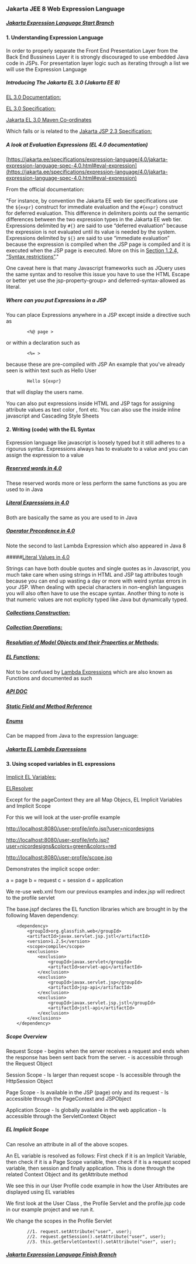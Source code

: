 ### Jakarta JEE 8 Web Expression Language


##### [Jakarta Expression Language Start Branch](https://github.com/NicorDesigns/javawebdevcourse/tree/jee8web-session-management-start)

#### 1. Understanding Expression Language

In order to properly separate the Front End Presentation Layer from the Back End Bussiness Layer it is strongly discouraged to use embedded Java code in JSPs. 
For presentation layer logic such as iterating through a list we will use the Expression Language


##### Introducing The Jakarta EL 3.0 (Jakarta EE 8)

[EL 3.0 Documentation:](https://jakarta.ee/specifications/expression-language/3.0/)

[EL 3.0 Specification:](https://jakarta.ee/specifications/expression-language/3.0/expression-language-spec-3.0.html)

[Jakarta EL 3.0 Maven Co-ordinates](https://search.maven.org/artifact/jakarta.el/jakarta.el-api/3.0.3/jar)

Which falls or is related to the 
[Jakarta JSP 2.3 Specification:](https://jakarta.ee/specifications/pages/2.3/)

##### A look at Evaluation Expressions (EL 4.0 documentation)

[https://jakarta.ee/specifications/expression-language/4.0/jakarta-expression-language-spec-4.0.html#eval-expression](https://jakarta.ee/specifications/expression-language/4.0/jakarta-expression-language-spec-4.0.html#eval-expression)

From the official documentation:

"For instance, by convention the Jakarta EE web tier specifications use the `${expr}` construct for immediate evaluation and the `#{expr}` construct for deferred evaluation. This difference in delimiters points out the semantic differences between the two expression types in the Jakarta EE web tier. Expressions delimited by `#{}` are said to use “deferred evaluation” because the expression is not evaluated until its value is needed by the system. Expressions delimited by `${}` are said to use “immediate evaluation” because the expression is compiled when the JSP page is compiled and it is executed when the JSP page is executed. More on this in [Section 1.2.4, “Syntax restrictions”](https://jakarta.ee/specifications/expression-language/4.0/jakarta-expression-language-spec-4.0.html#syntax-restrictions)."

One caveat here is that many Javascript frameworks such as JQuery uses the same syntax and to resolve this issue you have to use the HTML Escape or better yet use the 
 jsp-property-group> and deferred-syntax-allowed as literal.


##### Where can you put Expressions in a JSP

You can place Expressions anywhere in a JSP except inside a directive such as 

			<%@ page >
or within a declaration such as
			
			<%= >
because these are pre-compiled with JSP
An example that you've already seen is within text such as Hello User

			Hello ${expr}

that will display the users name.

You can also put expressions inside HTML and JSP tags for assigning attribute values as text color , font etc. You can also use the inside inline javascript and Cascading Style Sheets


#### 2. Writing (code) with the EL Syntax


Expression language like javascript is loosely typed but it still adheres to a rigourus syntax. Expressions always has to evaluate to a value and you can assign the expression to a value

##### [Reserved words in 4.0](https://jakarta.ee/specifications/expression-language/4.0/jakarta-expression-language-spec-4.0.html#reserved-words) 

These reserved words more or less perform the same functions as you are used to in Java 

##### [Literal Expressions in 4.0](https://jakarta.ee/specifications/expression-language/4.0/jakarta-expression-language-spec-4.0.html#literal-expression)

Both are basically the same as you are used to in Java

##### [Operator Precedence in 4.0](https://jakarta.ee/specifications/expression-language/4.0/jakarta-expression-language-spec-4.0.html#operator-precedence)

Note the second to last Lambda Expression which also appeared in Java 8

#####[Literal Values in 4.0](https://jakarta.ee/specifications/expression-language/4.0/jakarta-expression-language-spec-4.0.html#literals)

Strings can have both double quotes and single quotes as in Javascript, you much take care when using strings in HTML and JSP tag attributes tough because you can end up wasting a day or more with weird syntax errors in your JSP. 
When dealing with special characters in non-english languages you will also often have to use the escape syntax.
Another thing to note is that numeric values are not explicity typed like Java but dynamically typed.

##### [Collections Construction:](https://jakarta.ee/specifications/expression-language/4.0/jakarta-expression-language-spec-4.0.html#construction-of-collection-objects)

##### [Collection Operations:](https://jakarta.ee/specifications/expression-language/4.0/jakarta-expression-language-spec-4.0.html#collection-operations)

##### [Resolution of Model Objects and their Properties or Methods:](https://jakarta.ee/specifications/expression-language/4.0/jakarta-expression-language-spec-4.0.html#resolution-of-model-objects-and-their-properties-or-methods)

##### [EL Functions:](https://jakarta.ee/specifications/expression-language/4.0/jakarta-expression-language-spec-4.0.html#functions)

Not to be confused by [Lambda Expressions](https://jakarta.ee/specifications/expression-language/4.0/jakarta-expression-language-spec-4.0.html#functions-2) which are also known as Functions and documented as such



##### [API DOC](https://jakarta.ee/specifications/expression-language/3.0/apidocs/)


##### [Static Field and Method Reference](https://jakarta.ee/specifications/expression-language/4.0/jakarta-expression-language-spec-4.0.html#static-field-and-method-reference)


##### [Enums](https://jakarta.ee/specifications/expression-language/4.0/jakarta-expression-language-spec-4.0.html#enums)

Can be mapped from Java to the expression language:

##### [Jakarta EL Lambda Expressions](https://jakarta.ee/specifications/expression-language/4.0/jakarta-expression-language-spec-4.0.html#enums)




#### 3. Using scoped variables in EL expressions 

[Implicit EL Variables:](https://jakarta.ee/specifications/webprofile/8/apidocs/javax/servlet/jsp/el/implicitobjectelresolver)

[ELResolver](https://jakarta.ee/specifications/webprofile/8/apidocs/javax/el/elresolver)

Except for the pageContext they are all Map Objecs, 
EL Implicit Variables and Implicit Scope



For this we will look at the user-profile example

[http://localhost:8080/user-profile/info.jsp?user=nicordesigns](http://localhost:8080/user-profile/info.jsp?user=nicordesigns)

[http://localhost:8080/user-profile/info.jsp?user=nicordesigns&colors=green&colors=red](http://localhost:8080/user-profile/info.jsp?user=nicordesigns%colors=green&colors=red)

[http://localhost:8080/user-profile/scope.jsp](http://localhost:8080/user-profile/scope.jsp)

Demonstrates the implicit scope order:

a = page
b = request
c = session
d = application


We re-use web.xml from our previous examples and index.jsp will redirect to the profile servlet

The base.jspf declares the EL function libraries which are brought in by the following Maven dependency: 

		<dependency>
			<groupId>org.glassfish.web</groupId>
			<artifactId>javax.servlet.jsp.jstl</artifactId>
			<version>1.2.5</version>
			<scope>compile</scope>
			<exclusions>
				<exclusion>
					<groupId>javax.servlet</groupId>
					<artifactId>servlet-api</artifactId>
				</exclusion>
				<exclusion>
					<groupId>javax.servlet.jsp</groupId>
					<artifactId>jsp-api</artifactId>
				</exclusion>
				<exclusion>
					<groupId>javax.servlet.jsp.jstl</groupId>
					<artifactId>jstl-api</artifactId>
				</exclusion>
			</exclusions>
		</dependency>
	

##### Scope Overview
		
Request Scope 	- begins when the server receives a request and ends when the response has been sent back from the server.
				- is accessible through the Request Object	

Session Scope	- Is larger than request scope
				- Is accessible through the HttpSession Object
				
Page Scope		- Is available in the JSP (page) only and its request
				- Is accessible through the PageContext and  JSPObject
				
Application Scope - Is globally available in the web application
				  - Is accessible through the ServletContext Object									
		

##### EL Implicit Scope

Can resolve an attribute in all of the above scopes. 

An EL variable is resolved as follows: 
First check if it is an Implicit Variable, then check if it is a Page Scope variable, then check if it is a request scoped variable, then session and finally application. This is done through the related Context Object and its getAttribute method 

We see this in our User Profile code example in how the User Attributes are displayed using EL variables

We first look at the User Class , the Profile Servlet and the profile.jsp code in our example project and we run it.

We change the scopes in the Profile Servlet

			//1. request.setAttribute("user", user);
        	//2. request.getSession().setAttribute("user", user);
        	//3. this.getServletContext().setAttribute("user", user);
        
				
##### [Jakarta Expression Language Finish Branch](https://github.com/NicorDesigns/javawebdevcourse/tree/jee8web-expression-language-finish)

    


